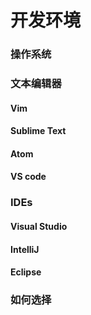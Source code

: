 # 开发环境

### 操作系统

### 文本编辑器

#### Vim

#### Sublime Text

#### Atom

#### VS code

### IDEs

#### Visual Studio

#### IntelliJ

#### Eclipse

### 如何选择

